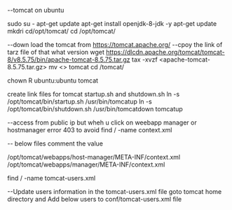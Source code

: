 --tomcat on ubuntu

sudo su -
apt-get update
apt-get install openjdk-8-jdk -y
apt-get update
mkdri cd/opt/tomcat/
cd /opt/tomcat/

--down load the tomcat from https://tomcat.apache.org/
--cpoy the  link of tarz file of that what version
wget https://dlcdn.apache.org/tomcat/tomcat-8/v8.5.75/bin/apache-tomcat-8.5.75.tar.gz
tax -xvzf <apache-tomcat-8.5.75.tar.gz>
mv <> tomcat
cd /tomcat/

chown R ubuntu:ubuntu tomcat

create link files for tomcat startup.sh and shutdown.sh
ln -s /opt/tomcat/bin/startup.sh /usr/bin/tomcatup
ln -s /opt/tomcat/bin/shutdown.sh /usr/bin/tomcatdown
tomcatup

--access from public ip  but wheh u click on weebapp manager or hostmanager error 403 to avoid 
find / -name context.xml

-- below files comment the value <!--   -->

/opt/tomcat/webapps/host-manager/META-INF/context.xml
/opt/tomcat/webapps/manager/META-INF/context.xml

find / -name tomcat-users.xml

--Update users information in the tomcat-users.xml file goto tomcat home directory and Add below users to conf/tomcat-users.xml file
 
<role rolename="manager-gui"/>
<role rolename="manager-script"/>
<role rolename="manager-jmx"/>
<role rolename="manager-status"/>
<user username="admin" password="admin" roles="manager-gui, manager-script, manager-jmx, manager-status"/>
<user username="deployer" password="deployer" roles="manager-script"/>
<user username="tomcat" password="s3cret" roles="manager-gui"/>

